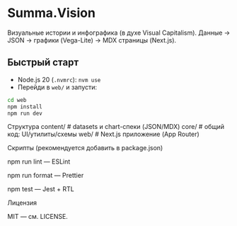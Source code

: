 # Summa.Vision

Визуальные истории и инфографика (в духе Visual Capitalism). Данные → JSON → графики (Vega-Lite) → MDX страницы (Next.js).

## Быстрый старт
- Node.js 20 (`.nvmrc`): `nvm use`  
- Перейди в `web/` и запусти:
```bash
cd web
npm install
npm run dev
```

Структура
content/   # datasets и chart-спеки (JSON/MDX)
core/      # общий код: UI/утилиты/схемы
web/       # Next.js приложение (App Router)

Скрипты (рекомендуется добавить в package.json)

npm run lint — ESLint

npm run format — Prettier

npm test — Jest + RTL

Лицензия

MIT — см. LICENSE.
